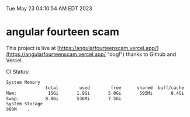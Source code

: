 Tue May 23 04:10:54 AM EDT 2023

# angular fourteen scam


This project is live at [https://angularfourteenscam.vercel.app/](https://angularfourteenscam.vercel.app/ "dog!") thanks to Github and Vercel.

CI Status: 

```bash
System Memory
               total        used        free      shared  buff/cache   available
Mem:            15Gi       1.9Gi       5.0Gi       595Mi       8.4Gi        12Gi
Swap:          8.0Gi       536Mi       7.5Gi
System Storage
909M	.
```
```bash
